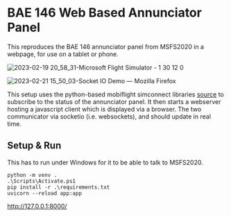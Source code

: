 # BAE 146 Web Based Annunciator Panel

This reproduces the BAE 146 annunciator panel from MSFS2020 in a webpage, for use on a tablet or phone.

![2023-02-19 20_58_31-Microsoft Flight Simulator - 1 30 12 0](https://user-images.githubusercontent.com/131580/220485761-7dec152e-67d8-4938-9772-74d09ac3e117.png)

![2023-02-21 15_50_03-Socket IO Demo — Mozilla Firefox](https://user-images.githubusercontent.com/131580/220485540-5196750c-4ab5-43ad-b417-eb5f85024dd4.png)

This setup uses the python-based mobiflight simconnect libraries [source](https://github.com/Koseng/MSFSPythonSimConnectMobiFlightExtension/tree/main/prototype) to subscribe to the status of the annunciator panel. It then starts a webserver hosting a javascript client which is displayed via a browser. The two communicator via socketio (i.e. websockets), and should update in real time.

## Setup & Run

This has to run under Windows for it to be able to talk to MSFS2020.

```
python -m venv .
.\Scripts\Activate.ps1
pip install -r .\requirements.txt
uvicorn --reload app:app
```

http://127.0.0.1:8000/
